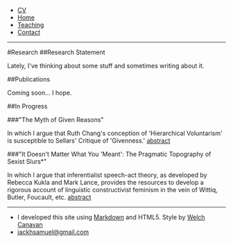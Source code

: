 <head>
<title>
Jack Samuel | Research
</title>
</head>

* <a href="/cv.pdf/" target="_blank"> CV </a>
* [Home](/main.html/)
* [Teaching](/teaching.html/)
* [Contact](/contact.html/)

---

#Research
##Research Statement

Lately, I've thinking about some stuff and sometimes writing about it.

##Publications

Coming soon... I hope.

##In Progress

###"The Myth of Given Reasons"

In which I argue that Ruth Chang's conception of 'Hierarchical Voluntarism' is susceptible to Sellars' Critique of 'Givenness.' [abstract](/Abstract-tmogr.pdf/)

###"It Doesn't Matter What You 'Meant': The Pragmatic Topography of Sexist Slurs*"

In which I argue that inferentialist speech-act theory, as developed by Rebecca Kukla and Mark Lance, provides the resources to develop a rigorous account of linguistic constructivist feminism in the vein of Wittiq, Butler, Foucault, etc. [abstract](/Abstract-ptss.pdf/)

---

<footer>
<ul>
    <li>I developed this site using <a href="http://daringfireball.net/projects/markdown">Markdown</a> and HTML5. Style by <a href="http://welchcanavan.com">Welch Canavan</a></li>
    <li><a href="mailto:jackhsamuel@gmail.com">jackhsamuel@gmail.com</a></li>    
</footer>